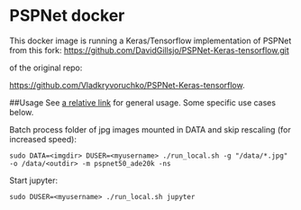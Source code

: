 # PSPNet docker
This docker image is running a Keras/Tensorflow implementation of PSPNet
from this fork: https://github.com/DavidGillsjo/PSPNet-Keras-tensorflow.git

of the original repo:

https://github.com/Vladkryvoruchko/PSPNet-Keras-tensorflow.

##Usage
See [a relative link](../README.md) for general usage. Some specific use cases below.

Batch process folder of jpg images mounted in DATA and skip rescaling (for increased speed):
```
sudo DATA=<imgdir> DUSER=<myusername> ./run_local.sh -g "/data/*.jpg" -o /data/<outdir> -m pspnet50_ade20k -ns
```

Start jupyter:
```
sudo DUSER=<myusername> ./run_local.sh jupyter
```
